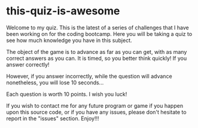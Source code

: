 # this-quiz-is-awesome
Welcome to my quiz. This is the latest of a series of challenges that I have been working on for the coding bootcamp. Here you will be taking a quiz to see how much knowledge you have in this subject.

The object of the game is to advance as far as you can get, with as many correct answers as you can. It is timed, so you better think quickly! If you answer correctly!

However, if you answer incorrectly, while the question will advance nonetheless, you will lose 10 seconds...

Each question is worth 10 points. I wish you luck!

If you wish to contact me for any future program or game if you happen upon this source code, or if you have any issues, please don't hesitate to report in the "issues" section. Enjoy!!!

